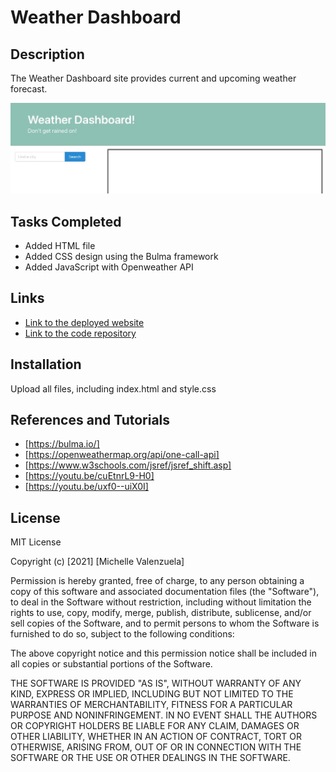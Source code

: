 # Weather Dashboard

## Description
The Weather Dashboard site provides current and upcoming weather forecast. 

![screenshot of Weather Dashboard website](/Assets/screenshot.jpg)


## Tasks Completed
* Added HTML file
* Added CSS design using the Bulma framework
* Added JavaScript with Openweather API


## Links
* [Link to the deployed website](https://michvalenz.github.io/weather-dashboard/)
* [Link to the code repository](https://github.com/MichValenz/weather-dashboard)

## Installation
Upload all files, including index.html and style.css

## References and Tutorials
- [https://bulma.io/]
- [https://openweathermap.org/api/one-call-api]
- [https://www.w3schools.com/jsref/jsref_shift.asp]
- [https://youtu.be/cuEtnrL9-H0]
- [https://youtu.be/uxf0--uiX0I]

## License
MIT License

Copyright (c) [2021] [Michelle Valenzuela]

Permission is hereby granted, free of charge, to any person obtaining a copy
of this software and associated documentation files (the "Software"), to deal
in the Software without restriction, including without limitation the rights
to use, copy, modify, merge, publish, distribute, sublicense, and/or sell
copies of the Software, and to permit persons to whom the Software is
furnished to do so, subject to the following conditions:

The above copyright notice and this permission notice shall be included in all
copies or substantial portions of the Software.

THE SOFTWARE IS PROVIDED "AS IS", WITHOUT WARRANTY OF ANY KIND, EXPRESS OR
IMPLIED, INCLUDING BUT NOT LIMITED TO THE WARRANTIES OF MERCHANTABILITY,
FITNESS FOR A PARTICULAR PURPOSE AND NONINFRINGEMENT. IN NO EVENT SHALL THE
AUTHORS OR COPYRIGHT HOLDERS BE LIABLE FOR ANY CLAIM, DAMAGES OR OTHER
LIABILITY, WHETHER IN AN ACTION OF CONTRACT, TORT OR OTHERWISE, ARISING FROM,
OUT OF OR IN CONNECTION WITH THE SOFTWARE OR THE USE OR OTHER DEALINGS IN THE
SOFTWARE.